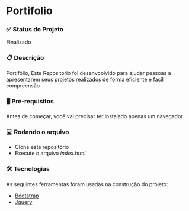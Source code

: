 # Portifolio

### ✅ Status do Projeto 
Finalizado

### 📋 Descrição
Portifólio, Este Repositorio foi desenvoolvido para ajudar pessoas a apresentarem seus projetos realizados de forma eficiente e facil compreensão

### 🖥 Pré-requisitos
Antes de começar, você vai precisar ter instalado apenas um navegador

### 💻 Rodando o arquivo
- Clone este repositório
- Execute o arquivo *index.html*

### 🛠 Tecnologias

As seguintes ferramentas foram usadas na construção do projeto:

- [Bootstrap](https://getbootstrap.com/)
- [Jquery](https://jquery.com/)
